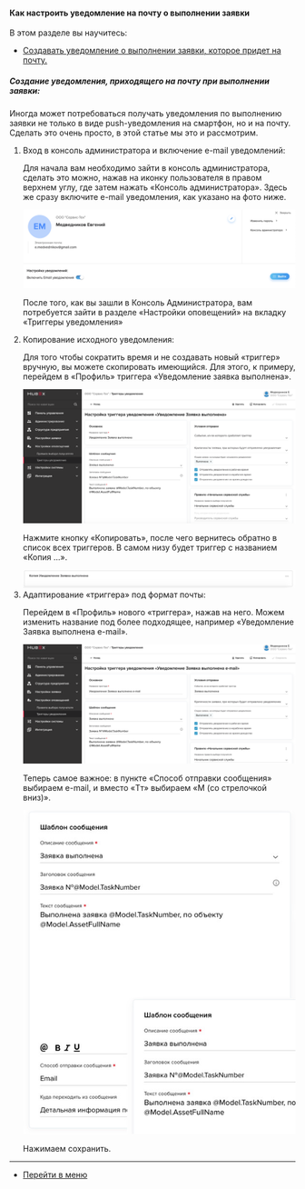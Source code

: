 #### Как настроить уведомление на почту о выполнении заявки
В этом разделе вы научитесь:
<html>
  <meta charset="utf-8">
  <title>Быстрый переход внутри документа</title>
 <ul>
       <li><a href="#pasmob">Создавать уведомление о выполнении заявки, которое придет на почту.</a></li>
 </ul>
</html>
 
<h5 id="pasweb">Создание уведомления, приходящего на почту при выполнении заявки:</h5>
Иногда может потребоваться получать уведомления по выполнению заявки не только в виде push-уведомления на смартфон, но и на почту. Сделать это очень просто, в этой статье мы это и рассмотрим.
<ol>
<li> Вход в консоль администратора и включение e-mail уведомлений:</li>
<p>Для начала вам необходимо зайти в консоль администратора, сделать это можно, нажав на иконку пользователя в правом верхнем углу, где затем нажать «Консоль администратора». Здесь же сразу включите e-mail уведомления, как указано на фото ниже.</p>

<img src="/attachments/images/FAQ/USER/HowToManageNotifications/htmn1.png"/>
<p>После того, как вы зашли в Консоль Администратора, вам потребуется зайти в разделе «Настройки оповещений» на вкладку «Триггеры уведомления»</p>
<li> Копирование исходного уведомления:</li>
<p>Для того чтобы сократить время и не создавать новый «триггер» вручную, вы можете скопировать имеющийся. Для этого, к примеру, перейдем в «Профиль» триггера «Уведомление заявка выполнена».</p>

<img src="/attachments/images/FAQ/USER/HowToManageNotifications/htmn2.png"/>

<p>Нажмите кнопку «Копировать», после чего вернитесь обратно в список всех триггеров. В самом низу будет триггер с названием «Копия ...».</p>

<img src="/attachments/images/FAQ/USER/HowToManageNotifications/htmn3.png"/>

 <li> Адаптирование «триггера» под формат почты:</li>
<p>Перейдем в «Профиль» нового «триггера», нажав на него. Можем изменить название под более подходящее, например «Уведомление Заявка выполнена e-mail».</p>

<img src="/attachments/images/FAQ/USER/HowToManageNotifications/htmn4.png"/>

<p>Теперь самое важное: в пункте «Способ отправки сообщения» выбираем e-mail, и вместо «Tт» выбираем «M (со стрелочкой вниз)».</p>

<img src="/attachments/images/FAQ/USER/HowToManageNotifications/htmn5.jpg"/>

<p>Нажимаем сохранить.</p>

</ol>



___
- [Перейти в меню](http://wiki.hubex.ru)
